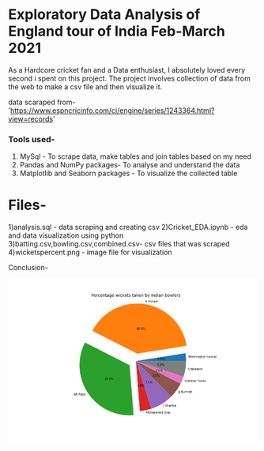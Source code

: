 # Exploratory Data Analysis of England tour of India Feb-March 2021   
  As a Hardcore cricket fan and a Data enthusiast, I absolutely loved every second i spent on this project. The project involves collection of data from the web to make a csv file and then visualize it.

data scaraped from- 'https://www.espncricinfo.com/ci/engine/series/1243364.html?view=records'

### Tools used-
1) MySql - To scrape data, make tables and join tables based on my need
2) Pandas and NumPy packages- To analyse and understand the data
3) Matplotlib and Seaborn packages - To visualize the collected table

# Files- 
1)analysis.sql - data scraping and creating csv
2)Cricket_EDA.ipynb - eda and data visualization using python
3)batting.csv,bowling.csv,combined.csv- csv files that was scraped
4)wicketspercent.png - image file for visualization

Conclusion-

![Wicket percentage for India](wicketspercent.png)
